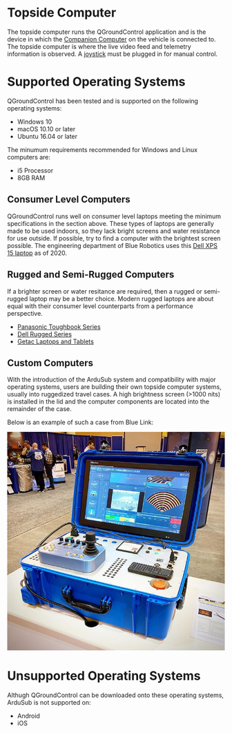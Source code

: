 # Topside Computer

The topside computer runs the QGroundControl application and is the device in which the [Companion Computer](/introduction/hardware-options/required-hardware/companion-computer.md) on the vehicle is connected to. The topside computer is where the live video feed and telemetry information is observed. A [joystick](/introduction/hardware-options/required-hardware/joystick.md) must be plugged in for manual control.

# Supported Operating Systems

QGroundControl has been tested and is supported on the following operating systems:

* Windows 10
* macOS 10.10 or later
* Ubuntu 16.04 or later

The minumum requirements recommended for Windows and Linux computers are:

* i5 Processor
* 8GB RAM

## Consumer Level Computers

QGroundControl runs well on consumer level laptops meeting the minimum specifications in the section above. These types of laptops are generally made to be used indoors, so they lack bright screens and water resistance for use outside. If possible, try to find a computer with the brightest screen possible. The engineering department of Blue Robotics uses this [Dell XPS 15 laptop](https://www.dell.com/en-us/shop/dell-laptops/new-xps-15-laptop/spd/xps-15-7590-laptop/XNber5cr656Ps?view=configurations&configurationid=55d274d4-e828-4110-b161-3acaa604d481) as of 2020.

## Rugged and Semi-Rugged Computers

If a brighter screen or water resitance are required, then a rugged or semi-rugged laptop may be a better choice. Modern rugged laptops are about equal with their consumer level counterparts from a performance perspective.

* [Panasonic Toughbook Series](https://na.panasonic.com/us/computers-tablets-handhelds)
* [Dell Rugged Series](https://www.dell.com/en-us/work/learn/rugged)
* [Getac Laptops and Tablets](https://www.getac.com/)

## Custom Computers

With the introduction of the ArduSub system and compatibility with major operating systems, users are building their own topside computer systems, usually into ruggedized travel cases. A high brightness screen (>1000 nits) is installed in the lid and the computer components are located into the remainder of the case. 

Below is an example of such a case from Blue Link:

<img src="/images/introduction/hardware/hardware-topside-computer-bluelink.png" class="img-responsive img-center" style="max-height:600px;">

# Unsupported Operating Systems

Althugh QGroundControl can be downloaded onto these operating systems, ArduSub is not supported on:

* Android
* iOS
